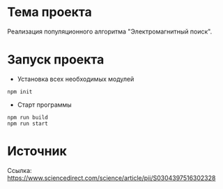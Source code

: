 # Тема проекта
Реализация популяционного алгоритма "Электромагнитный поиск".

# Запуск проекта
- Установка всех необходимых модулей
```cli
npm init
```
- Старт программы
```cli
npm run build
npm run start
```
# Источник
Ссылка: https://www.sciencedirect.com/science/article/pii/S0304397516302328
